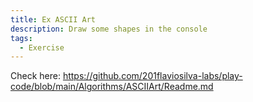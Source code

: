 ```yaml
---
title: Ex ASCII Art
description: Draw some shapes in the console
tags:
  - Exercise
---
```


Check here: https://github.com/201flaviosilva-labs/play-code/blob/main/Algorithms/ASCIIArt/Readme.md
